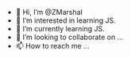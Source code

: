 - 👋 Hi, I’m @ZMarshal
- 👀 I’m interested in learning JS.
- 🌱 I’m currently learning JS.
- 💞️ I’m looking to collaborate on ...
- 📫 How to reach me ...

<!---
ZMarshal/ZMarshal is a ✨ special ✨ repository because its `README.md` (this file) appears on your GitHub profile.
You can click the Preview link to take a look at your changes.
--->
